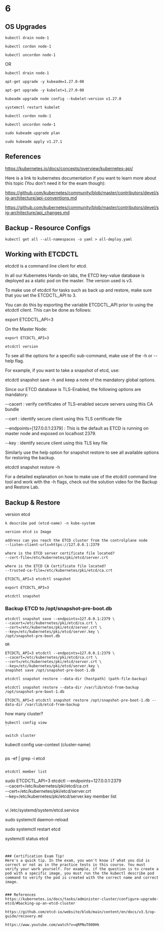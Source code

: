 # 6


## OS Upgrades
```
kubectl drain node-1

kubectl cordon node-1

kubectl uncordon node-1
```

OR

```
kubectl drain node-1

apt-get upgrade -y kubeadm=1.27.0-00

apt-get upgrade -y kubelet=1.27.0-00

kubeadm upgrade node config --kubelet-version v1.27.0

systemctl restart kubelet

kubectl cordon node-1

kubectl uncordon node-1

sudo kubeadm upgrade plan

sudo kubeadm apply v1.27.1
```


## References

https://kubernetes.io/docs/concepts/overview/kubernetes-api/

Here is a link to kubernetes documentation if you want to learn more about this topic (You don't need it for the exam though):

https://github.com/kubernetes/community/blob/master/contributors/devel/sig-architecture/api-conventions.md

https://github.com/kubernetes/community/blob/master/contributors/devel/sig-architecture/api_changes.md


## Backup - Resource Configs
```
kubectl get all --all-namespaces -o yaml > all-deploy.yaml
```


## Working with ETCDCTL


etcdctl is a command line client for etcd.


In all our Kubernetes Hands-on labs, the ETCD key-value database is deployed as a static pod on the master. The version used is v3.

To make use of etcdctl for tasks such as back up and restore, make sure that you set the ETCDCTL_API to 3.



You can do this by exporting the variable ETCDCTL_API prior to using the etcdctl client. This can be done as follows:

export ETCDCTL_API=3

On the Master Node:
```
export ETCDCTL_API=3

etcdctl version
```


To see all the options for a specific sub-command, make use of the -h or --help flag.



For example, if you want to take a snapshot of etcd, use:

etcdctl snapshot save -h and keep a note of the mandatory global options.



Since our ETCD database is TLS-Enabled, the following options are mandatory:

--cacert : verify certificates of TLS-enabled secure servers using this CA bundle

--cert : identify secure client using this TLS certificate file

--endpoints=[127.0.0.1:2379] : This is the default as ETCD is running on master node and exposed on localhost 2379.

--key : identify secure client using this TLS key file



Similarly use the help option for snapshot restore to see all available options for restoring the backup.

etcdctl snapshot restore -h

For a detailed explanation on how to make use of the etcdctl command line tool and work with the -h flags, check out the solution video for the Backup and Restore Lab.


## Backup & Restore
version etcd
```
k describe pod (etcd-name) -n kube-system

version etcd is Image
```

```
address can you reach the ETCD cluster from the controlplane node
--listen-client-urls=https://127.0.0.1:2379
```

```
where is the ETCD server certificate file located?
--cert-file=/etc/kubernetes/pki/etcd/server.crt
```

```
where is the ETCD CA Certificate file located?
--trusted-ca-file=/etc/kubernetes/pki/etcd/ca.crt
```

```
ETCDCTL_API=3 etcdctl snapshot

export ETCDCTL_API=3

etcdctl snapshot
```

### Backup ETCD to /opt/snapshot-pre-boot.db
```
etcdctl snapshot save --endpoints=127.0.0.1:2379 \
--cacert=/etc/kubernetes/pki/etcd/ca.crt \
--cert=/etc/kubernetes/pki/etcd/server.crt \
--key=/etc/kubernetes/pki/etcd/server.key \
/opt/snapshot-pre-boot.db

OR

ETCDCTL_API=3 etcdctl --endpoints=127.0.0.1:2379 \
--cacert=/etc/kubernetes/pki/etcd/ca.crt \
--cert=/etc/kubernetes/pki/etcd/server.crt \
--key=/etc/kubernetes/pki/etcd/server.key \
snapshot save /opt/snapshot-pre-boot-1.db
```

```
etcdctl snapshot restore --data-dir (hostpath) (path-file-backup)

etcdctl snapshot restore --data-dir /var/lib/etcd-from-backup /opt/snapshot-pre-boot-1.db

ETCDCTL_API=3 etcdctl snapshot restore /opt/snapshot-pre-boot-1.db --data-dir /var/lib/etcd-from-backup
```

how many cluster?
```
kubectl config view
``

switch cluster
```
kubectl config use-context (cluster-name)
```

```
ps -ef | grep -i etcd
```

etcdctl member list
```
sudo ETCDCTL_API=3 etcdctl --endpoints=127.0.0.1:2379 \
--cacert=/etc/kubernetes/pki/etcd/ca.crt \
--cert=/etc/kubernetes/pki/etcd/server.crt \
--key=/etc/kubernetes/pki/etcd/server.key member list
```

```
vi /etc/systemd/system/etcd.service

sudo systemctl daemon-reload

sudo systemctl restart etcd

systemctl status etcd
```


### Certification Exam Tip!
Here's a quick tip. In the exam, you won't know if what you did is correct or not as in the practice tests in this course. You must verify your work yourself. For example, if the question is to create a pod with a specific image, you must run the the kubectl describe pod command to verify the pod is created with the correct name and correct image.


### References
https://kubernetes.io/docs/tasks/administer-cluster/configure-upgrade-etcd/#backing-up-an-etcd-cluster

https://github.com/etcd-io/website/blob/main/content/en/docs/v3.5/op-guide/recovery.md

https://www.youtube.com/watch?v=qRPNuT080Hk
